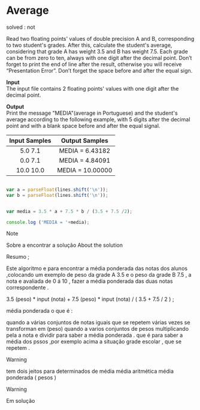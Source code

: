 
# Average 
solved : not 

<p> Read two floating points' values of double precision A and B, corresponding to two student's grades. After this, calculate the student's average, considering that grade A has weight 3.5 and B has weight 7.5. Each grade can be from zero to ten, always with one digit after the decimal point. Don’t forget to print the end of line after the result, otherwise you will receive “Presentation Error”. Don’t forget the space before and after the equal sign.</p>

<p><strong>Input</strong> <br>
The input file contains 2 floating points' values with one digit after the decimal point. </p>

<p> <strong> Output </strong> <br>
Print the message "MEDIA"(average in Portuguese) and the student's average according to the following example, with 5 digits after the decimal point and with a blank space before and after the equal signal.</p>


|Input Samples	|Output Samples|
|:--:|:--:|
| 5.0  7.1  | MEDIA = 6.43182 |
| 0.0  7.1  | MEDIA = 4.84091 |
| 10.0 10.0 | MEDIA = 10.00000 |

```javascript 

var a = parseFloat(lines.shift('\n'));
var b = parseFloat(lines.shift('\n'));


var media = 3.5 * a + 7.5 * b / (3.5 + 7.5 /2);

console.log ('MEDIA = '+media);

```
>[!NOTE]
> Sobre a encontrar a solução
> About the solution 

Resumo ;

Este algoritmo e para encontrar a média ponderada das notas dos alunos  ,colocando um exemplo de peso  da grade  A 3.5 e o peso da grade B 7.5  , a nota e avaliada de 0 á 10 , fazer a média ponderada  das duas notas correspondente .


3.5 (peso) * input (nota) + 7.5 (peso) * input (nota) / ( 3.5 + 7.5 / 2 ) ;

média ponderada o que é : 

quando a várias conjuntos de notas iguais que se repetem várias vezes se  transforman em (peso) quando a varios conjuntos de pesos multiplicando pela a nota e dividir para saber a média ponderada .
que é para saber a média dos pssos ,por exemplo acima a situação grade escolar ,  que se repetem .


>[!Warning]
> tem dois jeitos para determinados de média
> média aritmética 
> média ponderada ( pesos )






> [!WARNING] 
> Em solução
